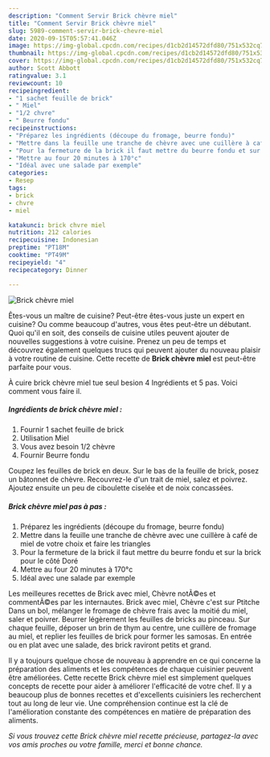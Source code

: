 ```yaml
---
description: "Comment Servir Brick chèvre miel"
title: "Comment Servir Brick chèvre miel"
slug: 5989-comment-servir-brick-chevre-miel
date: 2020-09-15T05:57:41.046Z
image: https://img-global.cpcdn.com/recipes/d1cb2d14572dfd80/751x532cq70/brick-chevre-miel-photo-principale-de-la-recette.jpg
thumbnail: https://img-global.cpcdn.com/recipes/d1cb2d14572dfd80/751x532cq70/brick-chevre-miel-photo-principale-de-la-recette.jpg
cover: https://img-global.cpcdn.com/recipes/d1cb2d14572dfd80/751x532cq70/brick-chevre-miel-photo-principale-de-la-recette.jpg
author: Scott Abbott
ratingvalue: 3.1
reviewcount: 10
recipeingredient:
- "1 sachet feuille de brick"
- " Miel"
- "1/2 chvre"
- " Beurre fondu"
recipeinstructions:
- "Préparez les ingrédients (découpe du fromage, beurre fondu)"
- "Mettre dans la feuille une tranche de chèvre avec une cuillère à café de miel de votre choix et faire les triangles"
- "Pour la fermeture de la brick il faut mettre du beurre fondu et sur la brick pour le côté Doré"
- "Mettre au four 20 minutes à 170°c"
- "Idéal avec une salade par exemple"
categories:
- Resep
tags:
- brick
- chvre
- miel

katakunci: brick chvre miel 
nutrition: 212 calories
recipecuisine: Indonesian
preptime: "PT18M"
cooktime: "PT49M"
recipeyield: "4"
recipecategory: Dinner

---
```



![Brick chèvre miel](https://img-global.cpcdn.com/recipes/d1cb2d14572dfd80/751x532cq70/brick-chevre-miel-photo-principale-de-la-recette.jpg)

Êtes-vous un maître de cuisine? Peut-être êtes-vous juste un expert en cuisine? Ou comme beaucoup d'autres, vous êtes peut-être un débutant. Quoi qu'il en soit, des conseils de cuisine utiles peuvent ajouter de nouvelles suggestions à votre cuisine. Prenez un peu de temps et découvrez également quelques trucs qui peuvent ajouter du nouveau plaisir à votre routine de cuisine. Cette recette de <strong> Brick chèvre miel </strong> est peut-être parfaite pour vous.

<!--inarticleads1-->

À cuire brick chèvre miel tue seul besion 4 Ingrédients et 5 pas. Voici comment vous faire il.

##### Ingrédients de brick chèvre miel :

1. Fournir 1 sachet feuille de brick
1. Utilisation  Miel
1. Vous avez besoin 1/2 chèvre
1. Fournir  Beurre fondu


Coupez les feuilles de brick en deux. Sur le bas de la feuille de brick, posez un bâtonnet de chèvre. Recouvrez-le d&#39;un trait de miel, salez et poivrez. Ajoutez ensuite un peu de ciboulette ciselée et de noix concassées. 

<!--inarticleads2-->

##### Brick chèvre miel pas à pas :

1. Préparez les ingrédients (découpe du fromage, beurre fondu)
1. Mettre dans la feuille une tranche de chèvre avec une cuillère à café de miel de votre choix et faire les triangles
1. Pour la fermeture de la brick il faut mettre du beurre fondu et sur la brick pour le côté Doré
1. Mettre au four 20 minutes à 170°c
1. Idéal avec une salade par exemple


Les meilleures recettes de Brick avec miel, Chèvre notÃ©es et commentÃ©es par les internautes. Brick avec miel, Chèvre c&#39;est sur Ptitche Dans un bol, mélanger le fromage de chèvre frais avec la moitié du miel, saler et poivrer. Beurrer légèrement les feuilles de bricks au pinceau. Sur chaque feuille, déposer un brin de thym au centre, une cuillère de fromage au miel, et replier les feuilles de brick pour former les samosas. En entrée ou en plat avec une salade, des brick raviront petits et grand. 

<!--inarticleads1-->

<p>
Il y a toujours quelque chose de nouveau à apprendre en ce qui concerne la préparation des aliments et les compétences de chaque cuisinier peuvent être améliorées. Cette recette Brick chèvre miel est simplement quelques concepts de recette pour aider à améliorer l'efficacité de votre chef. Il y a beaucoup plus de bonnes recettes et d'excellents cuisiniers les recherchent tout au long de leur vie. Une compréhension continue est la clé de l'amélioration constante des compétences en matière de préparation des aliments.
</p>

<p>
<i>Si vous trouvez cette Brick chèvre miel recette précieuse, partagez-la avec vos amis proches ou votre famille, merci et bonne chance.</i>
</p>
